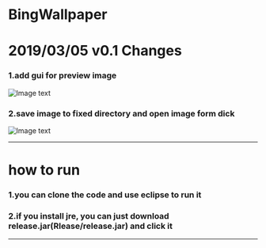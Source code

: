 # BingWallpaper

# 2019/03/05 v0.1 Changes   

### 1.add gui for preview image
  ![Image text](https://github.com/teamfive555/BingWallpaper/blob/master/image/getImage.jpg)

### 2.save image to fixed directory and open image form dick
  ![Image text](https://github.com/teamfive555/BingWallpaper/blob/master/image/read.jpg)
  
---
# how to run

### 1.you can clone the code and use eclipse to run it

### 2.if you install jre, you can just download release.jar(Rlease/release.jar) and click it

---



